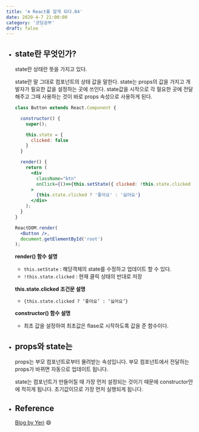 ```yaml
---
title: '❄️ React를 알게 되다.04'
date: 2020-4-7 21:00:00
category: '코딩공부'
draft: false `
---
```


- ## state란 무엇인가?

  state란 상태란 뜻을 가지고 있다. 

  state란 말 그대로 컴포넌트의 상태 값을 말한다. state는 props의 값을 가지고 개발자가 필요한 값을 설정하는 곳에 쓰인다. state값을 시작으로 각 필요한 곳에 전달해주고 그때 사용하는 것이 바로 props 속성으로 사용하게 된다.

  ```jsx
  class Button extends React.Component {
  
    constructor() {
      super();
  
      this.state = {
        clicked: false
      }
    }
  
    render() {
      return (
        <div
          className="btn"
          onClick={()=>{this.setState({ clicked: !this.state.clicked })}}
        >
          {this.state.clicked ? '좋아요' : '싫어요'}
        </div>
      );
    }
  }
  
  ReactDOM.render(
    <Button />,
    document.getElementById('root')
  );
  ```

  **render() 함수 설명**

  - `this.setState` : 해당객체의 state를 수정하고 업데이트 할 수 있다.
  - `!this.state.clicked` : 현재 클릭 상태의 반대로 저장

  **this.state.clicked 조건문 설명**

  - `{this.state.clicked ? ‘좋아요’ : ‘싫어요’}`

  **constructor() 함수 설명**

  - 최초 값을 설정하여 최초값은 flase로 시작하도록 값을 준 함수이다.



- ## props와 state는 

  props는 부모 컴포넌트로부터 물려받는 속성입니다. 부모 컴포넌트에서 전달하는 props가 바뀌면 자동으로 업데이트 됩니다.

  state는 컴포넌트가 만들어질 때 가장 먼저 설정되는 것이기 때문에 constructor안에 적히게 됩니다. 초기값이므로 가장 먼저 실행되게 됩니다. 

- ## Reference

  [Blog by Yeri](https://yeri-kim.github.io/posts/react-jsx/) 😄